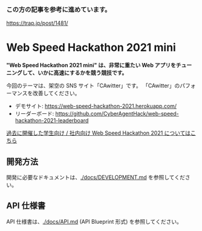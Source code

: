### この方の記事を参考に進めています。
https://trap.jp/post/1481/


# Web Speed Hackathon 2021 mini

**"Web Speed Hackathon 2021 mini" は、非常に重たい Web アプリをチューニングして、いかに高速にするかを競う競技です。**

今回のテーマは、架空の SNS サイト「CAwitter」です。
「CAwitter」のパフォーマンスを改善してください。

- デモサイト: https://web-speed-hackathon-2021.herokuapp.com/
- リーダーボード: https://github.com/CyberAgentHack/web-speed-hackathon-2021-leaderboard

[過去に開催した学生向け / 社内向け Web Speed Hackathon 2021 についてはこちら](./docs/internal/README.md)


## 開発方法

開発に必要なドキュメントは、[./docs/DEVELOPMENT.md](./docs/DEVELOPMENT.md) を参照してください。

## API 仕様書

API 仕様書は、[./docs/API.md](./docs/API.md) (API Blueprint 形式) を参照してください。

